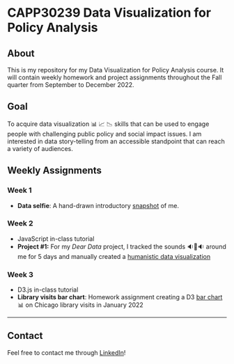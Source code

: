 # CAPP30239 Data Visualization for Policy Analysis

## About
This is my repository for my Data Visualization for Policy Analysis course. It will contain weekly homework and project assignments throughout the Fall quarter from September to December 2022.

## Goal
To acquire data visualization 📊 📈 📉 skills that can be used to engage people with challenging public policy and social impact issues. I am interested in data story-telling from an accessible standpoint that can reach a variety of audiences. 

## Weekly Assignments

### Week 1
- **Data selfie**: A hand-drawn introductory [snapshot](https://github.com/magabrielaa/CAPP30239_FA22/tree/main/week_01) of me.

### Week 2
- JavaScript in-class tutorial
- **Project #1:** For my *Dear Data* project, I tracked the sounds 🔉🔔🔉 around me for 5 days and manually created a [humanistic data visualization](https://github.com/magabrielaa/CAPP30239_FA22/tree/main/week_02/dear_data)

### Week 3
- D3.js in-class tutorial
- **Library visits bar chart**: Homework assignment creating a D3 [bar chart](https://github.com/magabrielaa/CAPP30239_FA22/tree/main/week_03) 📊 on Chicago library visits in January 2022


---
## Contact
Feel free to contact me through [LinkedIn](https://www.linkedin.com/in/mariagabrielaayala/)!